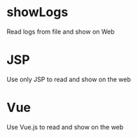 # showLogs
Read logs from file and show on Web

# JSP
Use only JSP to read and show on the web

# Vue
Use Vue.js to read and show on the web
